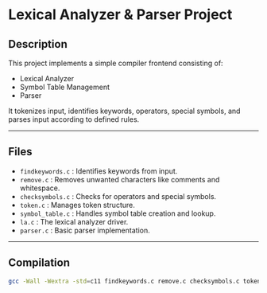 # Lexical Analyzer & Parser Project

## Description
This project implements a simple compiler frontend consisting of:
- Lexical Analyzer
- Symbol Table Management
- Parser

It tokenizes input, identifies keywords, operators, special symbols, and parses input according to defined rules.

---

## Files
- `findkeywords.c` : Identifies keywords from input.
- `remove.c` : Removes unwanted characters like comments and whitespace.
- `checksymbols.c` : Checks for operators and special symbols.
- `token.c` : Manages token structure.
- `symbol_table.c` : Handles symbol table creation and lookup.
- `la.c` : The lexical analyzer driver.
- `parser.c` : Basic parser implementation.

---

## Compilation

```bash
gcc -Wall -Wextra -std=c11 findkeywords.c remove.c checksymbols.c token.c symbol_table.c la.c parser.c -o compiler
